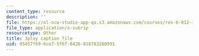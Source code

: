 ```yaml
---
content_type: resource
description: ''
file: https://ol-ocw-studio-app-qa.s3.amazonaws.com/courses/res-6-012-introduction-to-probability-spring-2018/95457f696ce75f6f8426816783280991_ipSdsosGJBs.vtt
file_type: application/x-subrip
resourcetype: Other
title: 3play caption file
uid: 95457f69-6ce7-5f6f-8426-816783280991
---
```

